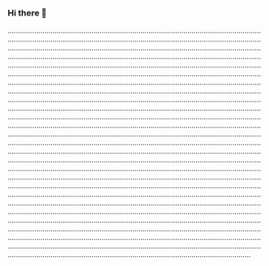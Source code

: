 ### Hi there 👋

...............................................................................................................................................................................................................................................................................................................................................................................................................................................................................................................................................................................................................................................................................................................................................................................................................................................................................................................................................................................................................................................................................................................................................................................................................................................................................................................................................................................................................................................................................................................................................................................................................................................................................................................................................................................................................................................................................................................................................................................................................................................................................................................................................................................................................................................................................................................................................................................................................................................................................................................................................................................................................................................................................................................................................................................................................................................................................................................................................................................................................................................................................................................................................................................................................................................................................................................................................................................................................................................................................